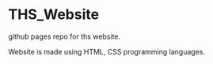 # THS_Website
github pages repo for ths website.

Website is made using HTML, CSS programming languages.
